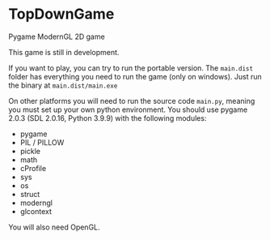 # TopDownGame
Pygame ModernGL 2D game

This game is still in development.

If you want to play, you can try to run the portable version.
The `main.dist` folder has everything you need to run the game (only on windows).
Just run the binary at `main.dist/main.exe`

On other platforms you will need to run the source code `main.py`, meaning you must set up your own python environment.
You should use pygame 2.0.3 (SDL 2.0.16, Python 3.9.9) with the following modules:

* pygame
* PIL / PILLOW
* pickle
* math
* cProfile
* sys
* os
* struct
* moderngl
* glcontext

You will also need OpenGL.
